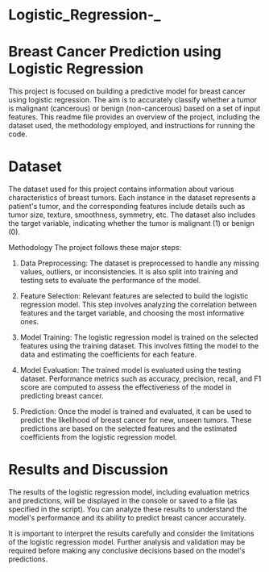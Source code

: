 # Logistic_Regression-_

# Breast Cancer Prediction using Logistic Regression
This project is focused on building a predictive model for breast cancer using logistic regression. The aim is to accurately classify whether a tumor is malignant (cancerous) or benign (non-cancerous) based on a set of input features. This readme file provides an overview of the project, including the dataset used, the methodology employed, and instructions for running the code.

# Dataset
The dataset used for this project contains information about various characteristics of breast tumors. Each instance in the dataset represents a patient's tumor, and the corresponding features include details such as tumor size, texture, smoothness, symmetry, etc. The dataset also includes the target variable, indicating whether the tumor is malignant (1) or benign (0).

Methodology
The project follows these major steps:

1. Data Preprocessing: The dataset is preprocessed to handle any missing values, outliers, or inconsistencies. It is also split into training and testing sets to evaluate the performance of the model.

2. Feature Selection: Relevant features are selected to build the logistic regression model. This step involves analyzing the correlation between features and the target variable, and choosing the most informative ones.

3. Model Training: The logistic regression model is trained on the selected features using the training dataset. This involves fitting the model to the data and estimating the coefficients for each feature.

4. Model Evaluation: The trained model is evaluated using the testing dataset. Performance metrics such as accuracy, precision, recall, and F1 score are computed to assess the effectiveness of the model in predicting breast cancer.

5. Prediction: Once the model is trained and evaluated, it can be used to predict the likelihood of breast cancer for new, unseen tumors. These predictions are based on the selected features and the estimated coefficients from the logistic regression model.

# Results and Discussion
The results of the logistic regression model, including evaluation metrics and predictions, will be displayed in the console or saved to a file (as specified in the script). You can analyze these results to understand the model's performance and its ability to predict breast cancer accurately.

It is important to interpret the results carefully and consider the limitations of the logistic regression model. Further analysis and validation may be required before making any conclusive decisions based on the model's predictions.
